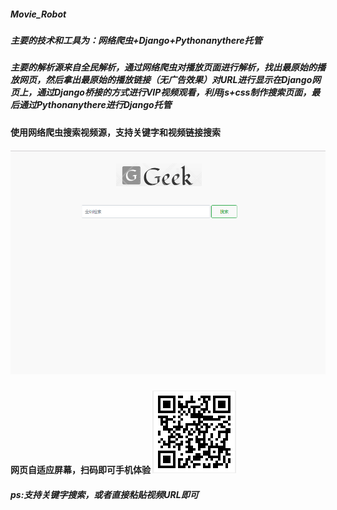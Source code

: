 ##### Movie_Robot
##### 主要的技术和工具为：网络爬虫+Django+Pythonanythere托管
###
##### 主要的解析源来自全民解析，通过网络爬虫对播放页面进行解析，找出最原始的播放网页，然后拿出最原始的播放链接（无广告效果）对URL进行显示在Django网页上，通过Django桥接的方式进行VIP视频观看，利用js+css制作搜索页面，最后通过Pythonanythere进行Django托管
#### 使用网络爬虫搜索视频源，支持关键字和视频链接搜索
##### ![movie_robot](https://github.com/CarryChang/movie_robot/blob/master/logo.png)
#### 网页自适应屏幕，扫码即可手机体验 ![movie_robot](https://github.com/CarryChang/movie_robot/blob/master/qr.png)
##### ps:支持关键字搜索，或者直接粘贴视频URL即可
